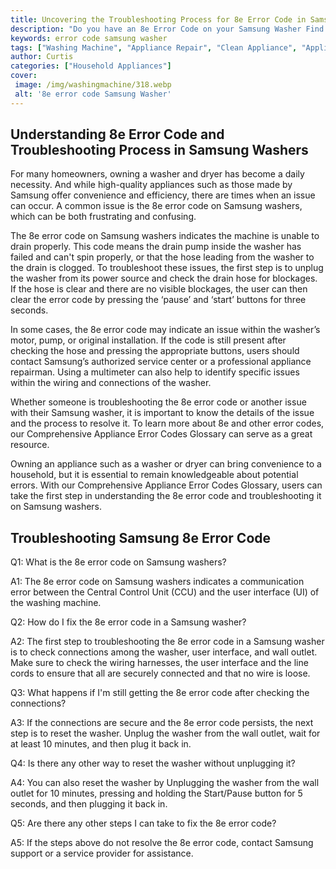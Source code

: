 ```yaml
---
title: Uncovering the Troubleshooting Process for 8e Error Code in Samsung Washers
description: "Do you have an 8e Error Code on your Samsung Washer Find out what to do with our step-by-step guide on troubleshooting this issue so you can get back to doing your laundry"
keywords: error code samsung washer
tags: ["Washing Machine", "Appliance Repair", "Clean Appliance", "Appliance Brand"]
author: Curtis
categories: ["Household Appliances"]
cover: 
 image: /img/washingmachine/318.webp
 alt: '8e error code Samsung Washer'
---
```

## Understanding 8e Error Code and Troubleshooting Process in Samsung Washers

For many homeowners, owning a washer and dryer has become a daily necessity. And while high-quality appliances such as those made by Samsung offer convenience and efficiency, there are times when an issue can occur. A common issue is the 8e error code on Samsung washers, which can be both frustrating and confusing.

The 8e error code on Samsung washers indicates the machine is unable to drain properly. This code means the drain pump inside the washer has failed and can't spin properly, or that the hose leading from the washer to the drain is clogged. To troubleshoot these issues, the first step is to unplug the washer from its power source and check the drain hose for blockages. If the hose is clear and there are no visible blockages, the user can then clear the error code by pressing the ‘pause’ and ‘start’ buttons for three seconds. 

In some cases, the 8e error code may indicate an issue within the washer’s motor, pump, or original installation. If the code is still present after checking the hose and pressing the appropriate buttons, users should contact Samsung’s authorized service center or a professional appliance repairman. Using a multimeter can also help to identify specific issues within the wiring and connections of the washer.

Whether someone is troubleshooting the 8e error code or another issue with their Samsung washer, it is important to know the details of the issue and the process to resolve it. To learn more about 8e and other error codes, our Comprehensive Appliance Error Codes Glossary can serve as a great resource.

Owning an appliance such as a washer or dryer can bring convenience to a household, but it is essential to remain knowledgeable about potential errors. With our Comprehensive Appliance Error Codes Glossary, users can take the first step in understanding the 8e error code and troubleshooting it on Samsung washers.
## Troubleshooting Samsung 8e Error Code

Q1: What is the 8e error code on Samsung washers?

A1: The 8e error code on Samsung washers indicates a communication error between the Central Control Unit (CCU) and the user interface (UI) of the washing machine.

Q2: How do I fix the 8e error code in a Samsung washer?

A2: The first step to troubleshooting the 8e error code in a Samsung washer is to check connections among the washer, user interface, and wall outlet. Make sure to check the wiring harnesses, the user interface and the line cords to ensure that all are securely connected and that no wire is loose.

Q3: What happens if I'm still getting the 8e error code after checking the connections?

A3: If the connections are secure and the 8e error code persists, the next step is to reset the washer. Unplug the washer from the wall outlet, wait for at least 10 minutes, and then plug it back in. 

Q4: Is there any other way to reset the washer without unplugging it?

A4: You can also reset the washer by Unplugging the washer from the wall outlet for 10 minutes, pressing and holding the Start/Pause button for 5 seconds, and then plugging it back in.

Q5: Are there any other steps I can take to fix the 8e error code?

A5: If the steps above do not resolve the 8e error code, contact Samsung support or a service provider for assistance.
